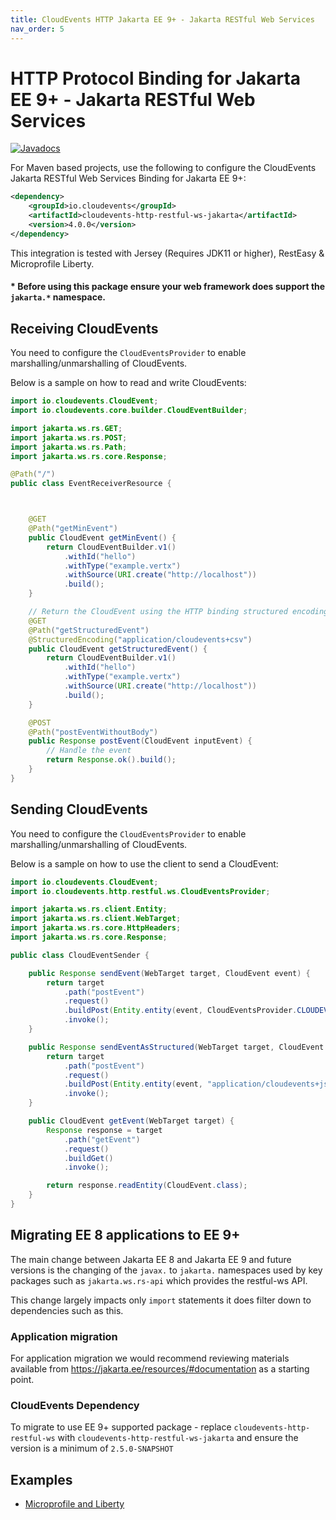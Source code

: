 ```yaml
---
title: CloudEvents HTTP Jakarta EE 9+ - Jakarta RESTful Web Services
nav_order: 5
---
```


# HTTP Protocol Binding for Jakarta EE 9+ - Jakarta RESTful Web Services

[![Javadocs](https://www.javadoc.io/badge/io.cloudevents/cloudevents-http-restful-ws.svg?color=green)](https://www.javadoc.io/doc/io.cloudevents/cloudevents-http-restful-ws)

For Maven based projects, use the following to configure the CloudEvents Jakarta
RESTful Web Services Binding for Jakarta EE 9+:

```xml
<dependency>
    <groupId>io.cloudevents</groupId>
    <artifactId>cloudevents-http-restful-ws-jakarta</artifactId>
    <version>4.0.0</version>
</dependency>
```

This integration is tested with Jersey (Requires JDK11 or higher), RestEasy & Microprofile Liberty.

#### * Before using this package ensure your web framework  does support the `jakarta.*` namespace.

## Receiving CloudEvents

You need to configure the `CloudEventsProvider` to enable
marshalling/unmarshalling of CloudEvents.

Below is a sample on how to read and write CloudEvents:

```java
import io.cloudevents.CloudEvent;
import io.cloudevents.core.builder.CloudEventBuilder;

import jakarta.ws.rs.GET;
import jakarta.ws.rs.POST;
import jakarta.ws.rs.Path;
import jakarta.ws.rs.core.Response;

@Path("/")
public class EventReceiverResource {



    @GET
    @Path("getMinEvent")
    public CloudEvent getMinEvent() {
        return CloudEventBuilder.v1()
            .withId("hello")
            .withType("example.vertx")
            .withSource(URI.create("http://localhost"))
            .build();
    }

    // Return the CloudEvent using the HTTP binding structured encoding
    @GET
    @Path("getStructuredEvent")
    @StructuredEncoding("application/cloudevents+csv")
    public CloudEvent getStructuredEvent() {
        return CloudEventBuilder.v1()
            .withId("hello")
            .withType("example.vertx")
            .withSource(URI.create("http://localhost"))
            .build();
    }

    @POST
    @Path("postEventWithoutBody")
    public Response postEvent(CloudEvent inputEvent) {
        // Handle the event
        return Response.ok().build();
    }
}
```

## Sending CloudEvents

You need to configure the `CloudEventsProvider` to enable
marshalling/unmarshalling of CloudEvents.

Below is a sample on how to use the client to send a CloudEvent:

```java
import io.cloudevents.CloudEvent;
import io.cloudevents.http.restful.ws.CloudEventsProvider;

import jakarta.ws.rs.client.Entity;
import jakarta.ws.rs.client.WebTarget;
import jakarta.ws.rs.core.HttpHeaders;
import jakarta.ws.rs.core.Response;

public class CloudEventSender {

    public Response sendEvent(WebTarget target, CloudEvent event) {
        return target
            .path("postEvent")
            .request()
            .buildPost(Entity.entity(event, CloudEventsProvider.CLOUDEVENT_TYPE))
            .invoke();
    }

    public Response sendEventAsStructured(WebTarget target, CloudEvent event) {
        return target
            .path("postEvent")
            .request()
            .buildPost(Entity.entity(event, "application/cloudevents+json"))
            .invoke();
    }

    public CloudEvent getEvent(WebTarget target) {
        Response response = target
            .path("getEvent")
            .request()
            .buildGet()
            .invoke();

        return response.readEntity(CloudEvent.class);
    }
}
```

## Migrating EE 8 applications to EE 9+
The main change between Jakarta EE 8 and Jakarta EE 9 and future versions is the changing of the `javax.` to `jakarta.` namespaces used by key packages such as `jakarta.ws.rs-api` which provides the restful-ws API.

This change largely impacts only `import` statements it does filter down to dependencies such as this.

### Application migration
For application migration we would recommend reviewing materials available from https://jakarta.ee/resources/#documentation as a starting point.

### CloudEvents Dependency
To migrate to use EE 9+ supported package - replace `cloudevents-http-restful-ws` with `cloudevents-http-restful-ws-jakarta` and ensure the version is a minimum of `2.5.0-SNAPSHOT`

## Examples

- [Microprofile and Liberty](https://github.com/cloudevents/sdk-java/tree/main/examples/restful-ws-micropofile-liberty)

